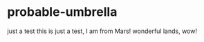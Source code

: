 # probable-umbrella
just a test
this is just a test, I am from Mars!
wonderful lands, wow!

```````````````````````````````
